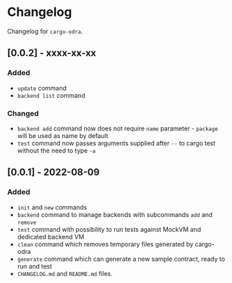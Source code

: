 # Changelog

Changelog for `cargo-odra`.

## [0.0.2] - xxxx-xx-xx
### Added
- `update` command
- `backend list` command

### Changed
- `backend add` command now does not require `name` parameter - `package`
will be used as name by default
- `test` command now passes arguments supplied after `--` to cargo test 
without the need to type `-a`

## [0.0.1] - 2022-08-09
### Added
- `init` and `new` commands
- `backend` command to manage backends with subcommands `add` and `remove`
- `test` command with possibility to run tests against MockVM and dedicated backend VM
- `clean` command which removes temporary files generated by cargo-odra
- `generate` command which can generate a new sample contract, ready to run and test
- `CHANGELOG.md` and `README.md` files.
